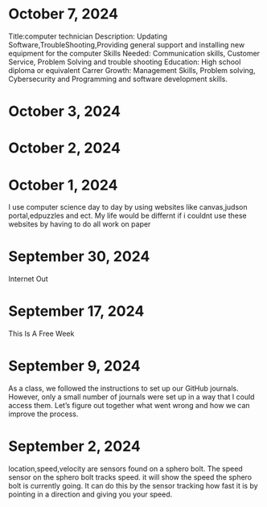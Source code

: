 # October 7, 2024
Title:computer technician Description: Updating Software,TroubleShooting,Providing general support and installing new equipment for the computer Skills Needed: Communication skills, Customer Service, Problem Solving and trouble shooting Education: High school diploma or equivalent Carrer Growth: Management Skills, Problem solving, Cybersecurity and Programming and software development skills.
# October 3, 2024

# October 2, 2024

# October 1, 2024
I use computer science day to day by using websites like canvas,judson portal,edpuzzles and ect. My life would be differnt if i couldnt use these websites by having to do all work on paper
# September 30, 2024
Internet Out
# September 17, 2024
This Is A Free Week
# September 9, 2024
As a class, we followed the instructions to set up our GitHub journals. However, only a small number of journals were set up in a way that I could access them. Let’s figure out together what went wrong and how we can improve the process.
# September 2, 2024
location,speed,velocity are sensors found on a sphero bolt. The speed sensor on the sphero bolt tracks speed. it will show the speed the sphero bolt is currently going. It can do this by the sensor tracking how fast it is by pointing in a direction and giving you your speed.

